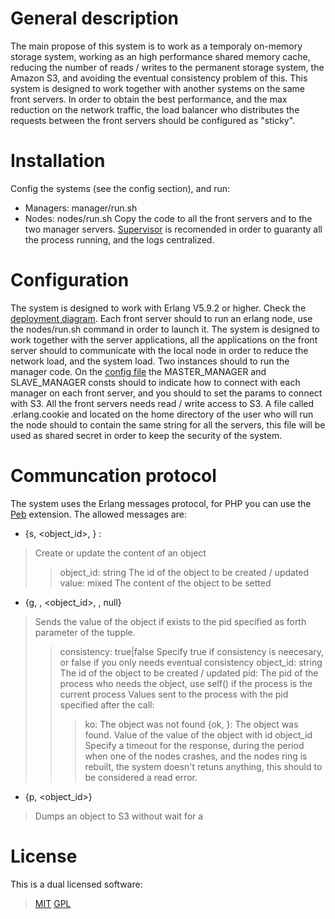 # General description
The main propose of this system is to work as a temporaly on-memory storage system, working as an high performance shared memory cache, reducing the number of reads / writes to the permanent storage system, the Amazon S3, and avoiding the eventual consistency problem of this.
This system is designed to work together with another systems on the same front servers.
In order to obtain the best performance, and the max reduction on the network traffic, the load balancer who distributes the requests between the front servers should be configured as "sticky".

# Installation
Config the systems (see the config section), and run:
* Managers: manager/run.sh
* Nodes: nodes/run.sh
Copy the code to all the front servers and to the two manager servers.
[Supervisor](http://pypi.python.org/pypi/supervisor) is recomended in order to guaranty all the process running, and the logs centralized.

# Configuration
The system is designed to work with Erlang V5.9.2 or higher. Check the [deployment diagram](https://github.com/alonsovidales/Brain/blob/master/docs/brain_deployment_diagram.png).
Each front server should to run an erlang node, use the nodes/run.sh command in order to launch it. The system is designed to work together with the server applications, all the applications on the front server should to communicate with the local node in order to reduce the network load, and the system load.
Two instances should to run the manager code.
On the [config file](https://github.com/alonsovidales/Brain/blob/master/shared/config.hrl) the MASTER_MANAGER and SLAVE_MANAGER consts should to indicate how to connect with each manager on each front server, and you should to set the params to connect with S3.
All the front servers needs read / write access to S3.
A file called .erlang.cookie  and located on the home directory of the user who will run the node should to contain the same string for all the servers, this file will be used as shared secret in order to keep the security of the system.

# Communcation protocol
The system uses the Erlang messages protocol, for PHP you can use the [Peb](http://code.google.com/p/mypeb/) extension. The allowed messages are:
* {s, <object_id>, <value>} :
> Create or update the content of an object
>> object_id: string The id of the object to be created / updated
>> value: mixed The content of the object to be setted
* {g, <consistency>, <object_id>, <pid>, null}
> Sends the value of the object if exists to the pid specified as forth parameter of the tupple.
>> consistency: true|false Specify true if consistency is neecesary, or false if you only needs eventual consistency
>> object_id: string The id of the object to be created / updated
>> pid: The pid of the process who needs the object, use self() if the process is the current process
>> Values sent to the process with the pid specified after the call:
>>> ko: The object was not found
>>> {ok, <value>}: The object was found. Value of the value of the object with id object_id
> Specify a timeout for the response, during the period when one of the nodes crashes, and the nodes ring is rebuilt, the system doesn't retuns anything, this should to be considered a read error.
* {p, <object_id>}
> Dumps an object to S3 without wait for a 

# License
This is a dual licensed software:
> [MIT](http://opensource.org/licenses/MIT)
> [GPL](http://www.gnu.org/licenses/gpl.html)
